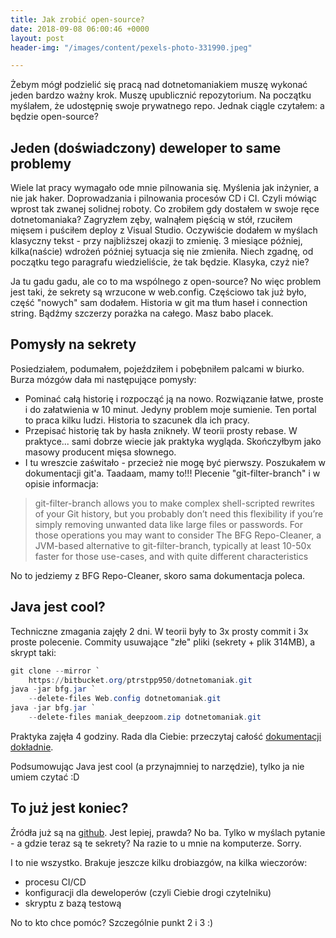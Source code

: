 ```yaml
---
title: Jak zrobić open-source?
date: 2018-09-08 06:00:46 +0000
layout: post
header-img: "/images/content/pexels-photo-331990.jpeg"

---
```

Żebym mógł podzielić się pracą nad dotnetomaniakiem muszę wykonać jeden bardzo ważny krok. Muszę upublicznić repozytorium. Na początku myślałem, że udostępnię swoje prywatnego repo. Jednak ciągle czytałem: a będzie open-source?

## Jeden (doświadczony) deweloper to same problemy

Wiele lat pracy wymagało ode mnie pilnowania się. Myślenia jak inżynier, a nie jak haker. Doprowadzania i pilnowania procesów CD i CI. Czyli mówiąc wprost tak zwanej solidnej roboty. Co zrobiłem gdy dostałem w swoje ręce dotnetomaniaka? Zagryzłem zęby, walnąłem pięścią w stół, rzuciłem mięsem i puściłem deploy z Visual Studio. Oczywiście dodałem w myślach klasyczny tekst - przy najbliższej okazji to zmienię. 3 miesiące później, kilka(naście) wdrożeń później sytuacja się nie zmieniła. Niech zgadnę, od początku tego paragrafu wiedzieliście, że tak będzie. Klasyka, czyż nie?

Ja tu gadu gadu, ale co to ma wspólnego z open-source? No więc problem jest taki, że sekrety są wrzucone w web.config. Częściowo tak już było, część "nowych" sam dodałem. Historia w git ma tłum haseł i connection string. Bądźmy szczerzy porażka na całego. Masz babo placek.

## Pomysły na sekrety

Posiedziałem, podumałem, pojeździłem i pobębniłem palcami w biurko. Burza mózgów dała mi następujące pomysły:

* Pominać całą historię i rozpocząć ją na nowo. Rozwiązanie łatwe, proste i do załatwienia w 10 minut. Jedyny problem moje sumienie. Ten portal to praca kilku ludzi. Historia to szacunek dla ich pracy.
* Przepisać historię tak by hasła znikneły. W teorii prosty rebase. W praktyce... sami dobrze wiecie jak praktyka wygląda. Skończyłbym jako masowy producent mięsa słownego.
* I tu wreszcie zaświtało - przecież nie mogę być pierwszy. Poszukałem w dokumentacji git'a. Taadaam, mamy to!!! Plecenie "git-filter-branch" i w opisie informacja:

> git-filter-branch allows you to make complex shell-scripted rewrites of your Git history, but you probably don’t need this flexibility if you’re simply removing unwanted data like large files or passwords. For those operations you may want to consider The BFG Repo-Cleaner, a JVM-based alternative to git-filter-branch, typically at least 10-50x faster for those use-cases, and with quite different characteristics

No to jedziemy z BFG Repo-Cleaner, skoro sama dokumentacja poleca.

## Java jest cool?

Techniczne zmagania zajęły 2 dni. W teorii były to 3x prosty commit i 3x proste polecenie. Commity usuwające "złe" pliki (sekrety + plik 314MB), a skrypt taki:

```powershell
git clone --mirror `
	https://bitbucket.org/ptrstpp950/dotnetomaniak.git
java -jar bfg.jar `
	--delete-files Web.config dotnetomaniak.git
java -jar bfg.jar `
	--delete-files maniak_deepzoom.zip dotnetomaniak.git
```

Praktyka zajęła 4 godziny. Rada dla Ciebie: przeczytaj całość [dokumentacji dokładnie](https://rtyley.github.io/bfg-repo-cleaner/).

Podsumowując Java jest cool (a przynajmniej to narzędzie), tylko ja nie umiem czytać :D

## To już jest koniec?

Źródła już są na [github](https://github.com/dotnetomaniak/dotnetomaniak). Jest lepiej, prawda? No ba. Tylko w myślach pytanie - a gdzie teraz są te sekrety? Na razie to u mnie na komputerze. Sorry.

I to nie wszystko. Brakuje jeszcze kilku drobiazgów, na kilka wieczorów:

* procesu CI/CD
* konfiguracji dla deweloperów (czyli Ciebie drogi czytelniku)
* skryptu z bazą testową

No to kto chce pomóc? Szczególnie punkt 2 i 3 :)